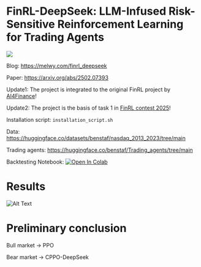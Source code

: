 # FinRL-DeepSeek: LLM-Infused Risk-Sensitive Reinforcement Learning for Trading Agents
[![](https://dcbadge.limes.pink/api/server/ekrySuRBf4)](https://discord.gg/ekrySuRBf4)

Blog: https://melwy.com/finrl_deepseek

Paper: https://arxiv.org/abs/2502.07393

Update1: The project is integrated to the original FinRL project by [AI4Finance](https://github.com/AI4Finance-Foundation/FinRL_DeepSeek)!

Update2: The project is the basis of task 1 in [FinRL contest 2025](https://open-finance-lab.github.io/FinRL_Contest_2025/)!

Installation script: `installation_script.sh`

Data: https://huggingface.co/datasets/benstaf/nasdaq_2013_2023/tree/main

Trading agents: https://huggingface.co/benstaf/Trading_agents/tree/main

Backtesting Notebook: [![Open In Colab](https://colab.research.google.com/assets/colab-badge.svg)](https://colab.research.google.com/github/benstaf/FinRL_DeepSeek/blob/main/FinRL_DeepSeek_backtest.ipynb)

# Results

![Alt Text](https://github.com/benstaf/FinRL_DeepSeek/blob/main/IMG_20250207_175434_001.jpg)


# Preliminary conclusion

Bull market -> PPO

Bear market -> CPPO-DeepSeek
